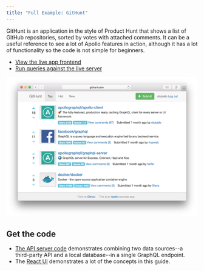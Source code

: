 ```yaml
---
title: "Full Example: GitHunt"
---
```


GitHunt is an application in the style of Product Hunt that shows a list of GitHub repositories, sorted by votes with attached comments. It can be a useful reference to see a lot of Apollo features in action, although it has a lot of functionality so the code is not simple for beginners.

- [View the live app frontend](http://www.githunt.com/)
- [Run queries against the live server](http://api.githunt.com/graphiql)

[![GitHunt Screenshot](img/githunt.png)](http://www.githunt.com/)

<h2 id="code">Get the code</h2>

- [The API server code](https://github.com/apollographql/GitHunt-API) demonstrates combining two data sources--a third-party API and a local database--in a single GraphQL endpoint.
- The [React UI](https://github.com/apollographql/GitHunt-React) demonstrates a lot of the concepts in this guide.
